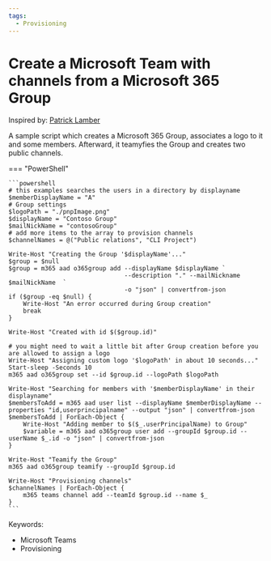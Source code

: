 ```yaml
---
tags:
  - Provisioning
---
```


# Create a Microsoft Team with channels from a Microsoft 365 Group

Inspired by: [Patrick Lamber](https://www.nubo.eu/Provision-A-Team-With-CLI-For-Microsoft-365/)

A sample script which creates a Microsoft 365 Group, associates a logo to it and some members. Afterward, it teamyfies the Group and creates two public channels.

=== "PowerShell"

    ```powershell
    # this examples searches the users in a directory by displayname
    $memberDisplayName = "A"
    # Group settings
    $logoPath = "./pnpImage.png"
    $displayName = "Contoso Group"
    $mailNickName = "contosoGroup"
    # add more items to the array to provision channels
    $channelNames = @("Public relations", "CLI Project")

    Write-Host "Creating the Group '$displayName'..."
    $group = $null
    $group = m365 aad o365group add --displayName $displayName `
                                    --description "." --mailNickname $mailNickName  `
                                    -o "json" | convertfrom-json
    if ($group -eq $null) {
        Write-Host "An error occurred during Group creation"
        break
    }

    Write-Host "Created with id $($group.id)"

    # you might need to wait a little bit after Group creation before you are allowed to assign a logo
    Write-Host "Assigning custom logo '$logoPath' in about 10 seconds..."
    Start-sleep -Seconds 10
    m365 aad o365group set --id $group.id --logoPath $logoPath    

    Write-Host "Searching for members with '$memberDisplayName' in their displayname"
    $membersToAdd = m365 aad user list --displayName $memberDisplayName --properties "id,userprincipalname" --output "json" | convertfrom-json
    $membersToAdd | ForEach-Object {
        Write-Host "Adding member to $($_.userPrincipalName) to Group"
        $variable = m365 aad o365group user add --groupId $group.id --userName $_.id -o "json" | convertfrom-json
    }

    Write-Host "Teamify the Group"
    m365 aad o365group teamify --groupId $group.id

    Write-Host "Provisioning channels"
    $channelNames | ForEach-Object {
        m365 teams channel add --teamId $group.id --name $_ 
    }
    ```

Keywords:

- Microsoft Teams
- Provisioning

